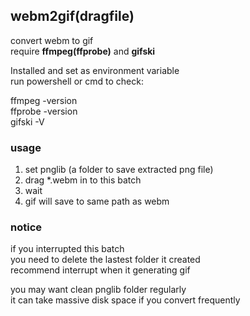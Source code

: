 ## webm2gif(dragfile)
convert webm to gif  
require **ffmpeg(ffprobe)** and **gifski**

Installed and set as environment variable  
run powershell or cmd to check:  

ffmpeg -version  
ffprobe -version  
gifski -V  


### usage
1. set pnglib (a folder to save extracted png file)
2. drag *.webm in to this batch
3. wait
4. gif will save to same path as webm


### notice
if you interrupted this batch  
you need to delete the lastest folder it created  
recommend interrupt when it generating gif

you may want clean pnglib folder regularly  
it can take massive disk space if you convert frequently  